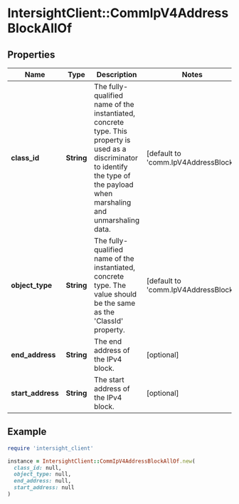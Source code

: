 # IntersightClient::CommIpV4AddressBlockAllOf

## Properties

| Name | Type | Description | Notes |
| ---- | ---- | ----------- | ----- |
| **class_id** | **String** | The fully-qualified name of the instantiated, concrete type. This property is used as a discriminator to identify the type of the payload when marshaling and unmarshaling data. | [default to &#39;comm.IpV4AddressBlock&#39;] |
| **object_type** | **String** | The fully-qualified name of the instantiated, concrete type. The value should be the same as the &#39;ClassId&#39; property. | [default to &#39;comm.IpV4AddressBlock&#39;] |
| **end_address** | **String** | The end address of the IPv4 block. | [optional] |
| **start_address** | **String** | The start address of the IPv4 block. | [optional] |

## Example

```ruby
require 'intersight_client'

instance = IntersightClient::CommIpV4AddressBlockAllOf.new(
  class_id: null,
  object_type: null,
  end_address: null,
  start_address: null
)
```

